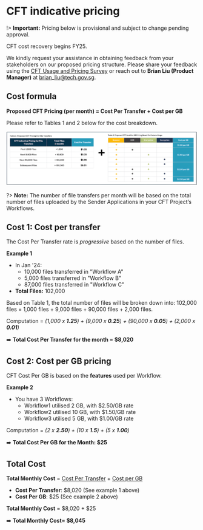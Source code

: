 # CFT indicative pricing

!> **Important:** Pricing below is provisional and subject to change pending approval.

CFT cost recovery begins FY25. 

We kindly request your assistance in obtaining feedback from your stakeholders on our proposed pricing structure. Please share your feedback using the [CFT Usage and Pricing Survey](https://form.gov.sg/671dfd83e0339adec428ccfa) or reach out to **Brian Liu (Product Manager)** at brian_liu@tech.gov.sg.
 
## Cost formula 
**Proposed CFT Pricing (per month) = Cost Per Transfer + Cost per GB**
 
Please refer to Tables 1 and 2 below for the cost breakdown. 
 
![pricing](/assets/indicative-pricing.png)

?> **Note:** The number of file transfers per month will be based on the total number of files uploaded by the Sender Applications in your CFT Project’s Workflows.

## Cost 1: Cost per transfer

The Cost Per Transfer rate is *progressive* based on the number of files.

**Example 1**

- In Jan '24:
    - 10,000 files transferred in "Workflow A" 
    - 5,000 files transferred in "Workflow B" 
    - 87,000 files transferred in "Workflow C"
- **Total Files:** 102,000 <br>

Based on Table 1, the total number of files will be broken down into: 102,000 files = 1,000 files + 9,000 files + 90,000 files + 2,000 files.

Computation = *(1,000 x **1.25**) + (9,000 x **0.25**) + (90,000 x **0.05**) + (2,000 x **0.01**)*

➡️ **Total Cost Per Transfer for the month =  $8,020** 

## Cost 2: Cost per GB pricing

CFT Cost Per GB is based on the **features** used per Workflow. 

**Example 2** 

- You have 3 Workflows:
    - Workflow1 utilised 2 GB, with $2.50/GB rate
    - Workflow2 utilised 10 GB, with $1.50/GB rate
    - Workflow3 utilised 5 GB, with $1.00/GB rate

Computation = *(2 x **2.50**) + (10 x **1.5**) + (5 x **1.00**)*

➡️ **Total Cost Per GB for the Month: $25**

## Total Cost

**Total Monthly Cost** = [Cost Per Transfer](#cost-1-cost-per-transfer) + [Cost per GB](#cost-2-cost-per-gb-pricing)

- **Cost Per Transfer**: $8,020 (See example 1 above)
- **Cost Per GB**: $25 (See example 2 above)

**Total Monthly Cost** = $8,020 + $25

➡️ **Total Monthly Cost= $8,045**